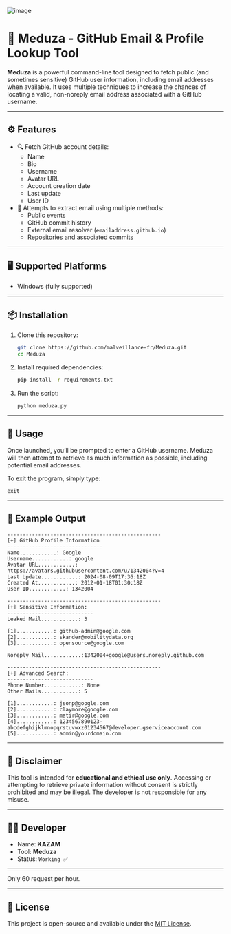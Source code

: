 ![image](https://github.com/user-attachments/assets/ec3e9446-7c60-4b50-8fe7-3c67c43b8540)



# 🪼 Meduza - GitHub Email & Profile Lookup Tool

**Meduza** is a powerful command-line tool designed to fetch public (and sometimes sensitive) GitHub user information, including email addresses when available. It uses multiple techniques to increase the chances of locating a valid, non-noreply email address associated with a GitHub username.

---

## ⚙️ Features

- 🔍 Fetch GitHub account details:
  - Name
  - Bio
  - Username
  - Avatar URL
  - Account creation date
  - Last update
  - User ID
- 📧 Attempts to extract email using multiple methods:
  - Public events
  - GitHub commit history
  - External email resolver (`emailaddress.github.io`)
  - Repositories and associated commits

---

## 🖥️ Supported Platforms

- Windows (fully supported)

---

## 📦 Installation

1. Clone this repository:
   ```bash
   git clone https://github.com/malveillance-fr/Meduza.git
   cd Meduza
   ```

2. Install required dependencies:
   ```bash
   pip install -r requirements.txt
   ```

3. Run the script:
   ```bash
   python meduza.py
   ```

---

## 🧠 Usage

Once launched, you’ll be prompted to enter a GitHub username. Meduza will then attempt to retrieve as much information as possible, including potential email addresses.

To exit the program, simply type:
```
exit
```

---

## 📜 Example Output

```
--------------------------------------------------
[+] GitHub Profile Information
-------------------------------
Name............: Google
Username............: google
Avatar URL............: https://avatars.githubusercontent.com/u/1342004?v=4
Last Update............: 2024-08-09T17:36:18Z
Created At............: 2012-01-18T01:30:18Z
User ID............: 1342004

--------------------------------------------------
[+] Sensitive Information:
----------------------------
Leaked Mail............: 3

[1]............: github-admin@google.com
[2]............: skander@mobilitydata.org
[3]............: opensource@google.com

Noreply Mail............:1342004+google@users.noreply.github.com

--------------------------------------------------
[+] Advanced Search:
----------------------------
Phone Number............: None
Other Mails............: 5

[1]............: jsonp@google.com
[2]............: claymore@google.com
[3]............: matir@google.com
[4]............: 1234567890123-abcdefghijklmnopqrstuvwxz01234567@developer.gserviceaccount.com
[5]............: admin@yourdomain.com

```

---

## 🛑 Disclaimer

This tool is intended for **educational and ethical use only**. Accessing or attempting to retrieve private information without consent is strictly prohibited and may be illegal. The developer is not responsible for any misuse.

---

## 👨‍💻 Developer

- Name: **KAZAM**
- Tool: **Meduza**
- Status: `Working ✅`

---

Only 60 request per hour.

---
## 📌 License

This project is open-source and available under the [MIT License](LICENSE).
